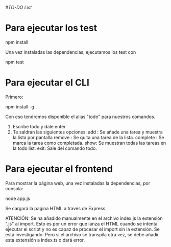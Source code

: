 <em> #TO-DO List </em>

# Para ejecutar los test

npm install

Una vez instaladas las dependencias, ejecutamos los test con

npm test
# Para ejecutar el CLI
Primero:

npm install -g .

Con eso tendremos disponible el alias "todo" para nuestros comandos.

1. Escribe todo y dale enter
2. Te saldran las siguientes opciones:
    add <nombre de la tarea>: Se añade una tarea y muestra la lista por pantalla
    remove <id>: Se quita una tarea de la lista.
    complete <id>: Se marca la tarea como completada.
    show: Se muestran todas las tareas en la todo list.
    exit: Sale del comando todo.

# Para ejecutar el frontend

Para mostrar la página web, una vez instaladas la dependencias, por consola:

node app.js

Se cargará la pagina HTML a través de Express.

ATENCIÓN: Se ha añadido manualmente en el archivo index.js la extensión ".js" al import. Esto es por un error que lanza
el HTML cuando se intenta ejecutar el script y no es capaz de procesar el import sin la extensión. Se está investigando.
Pero si el archivo se transpila otra vez, se debe añadir esta extensión a index.ts o dará error.